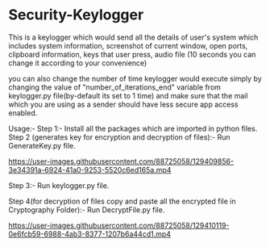 # Security-Keylogger
This is a keylogger which would send all the details of user's system which includes system information, screenshot of current window, open ports, clipboard information, keys that user press, audio file (10 seconds you can change it according to your convenience)  

you can also change the number of time keylogger would execute simply by changing the value of "number_of_iterations_end" variable from keylogger.py file(by-default its set to 1 time) and make sure that the mail which you are using as a sender should have less secure app access enabled.



Usage:-
Step 1:-
Install all the packages which are imported in python files.
Step 2 (generates key for encryption and decryption of files):-
Run GenerateKey.py file.


https://user-images.githubusercontent.com/88725058/129409856-3e34391a-6924-41a0-9253-5520c6ed165a.mp4


Step 3:-
Run keylogger.py file.


Step 4(for decryption of files copy and paste all the encrypted file in Cryptography Folder):-
Run DecryptFile.py file.



https://user-images.githubusercontent.com/88725058/129410119-0e6fcb59-6988-4ab3-8377-1207b6a44cd1.mp4



